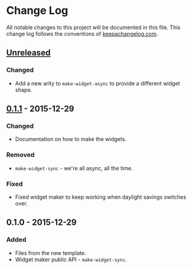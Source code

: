 # Change Log
All notable changes to this project will be documented in this file. This change log follows the conventions of [keepachangelog.com](http://keepachangelog.com/).

## [Unreleased][unreleased]
### Changed
- Add a new arity to `make-widget-async` to provide a different widget shape.

## [0.1.1] - 2015-12-29
### Changed
- Documentation on how to make the widgets.

### Removed
- `make-widget-sync` - we're all async, all the time.

### Fixed
- Fixed widget maker to keep working when daylight savings switches over.

## 0.1.0 - 2015-12-29
### Added
- Files from the new template.
- Widget maker public API - `make-widget-sync`.

[unreleased]: https://github.com/your-name/human-dates/compare/0.1.1...HEAD
[0.1.1]: https://github.com/your-name/human-dates/compare/0.1.0...0.1.1
